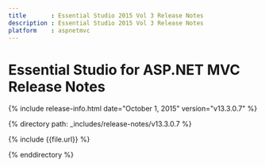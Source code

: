 ```yaml
---
title       : Essential Studio 2015 Vol 3 Release Notes
description : Essential Studio 2015 Vol 3 Release Notes
platform    : aspnetmvc
---
```


# Essential Studio for ASP.NET MVC Release Notes

{% include release-info.html date="October 1, 2015" version="v13.3.0.7" %} 

{% directory path: _includes/release-notes/v13.3.0.7 %}

{% include {{file.url}} %}

{% enddirectory %}